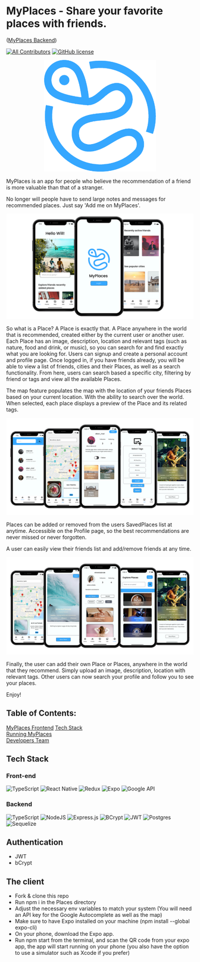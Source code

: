 # MyPlaces - Share your favorite places with friends.
([MyPlaces Backend](https://github.com/alban44980/places-server))

[![All Contributors](https://img.shields.io/badge/all_contributors-4-yellow.svg?style=flat-square)](#contributors-)
[![GitHub license](https://img.shields.io/github/license/alban44980/places-client)](https://github.com/alban44980/places-server/blob/develop/LICENSE)

<p align="center">
 <img src="./readmeFiles/myplaceslogo1.png" alt="myplaces logo" width="300px;" >
</p>

MyPlaces is an app for people who believe the recommendation of a friend is more valuable than that of a stranger.

No longer will people have to send large notes and messages for recommended places. Just say 'Add me on MyPlaces'. 

<p align="center">
 <img src="./readmeFiles/myplaces1.png" >
</p>

So what is a Place? A Place is exactly that. A Place anywhere in the world that is recommended, created either by the current user or another user. Each Place has an image, description, location and relevant tags (such as nature, food and drink, or music), so you can search for and find exactly what you are looking for. Users can signup and create a personal account and profile page. Once logged in, if you have friends already, you will be able to view a list of friends, cities and their Places, as well as a search functionality. From here, users can search based a specific city, filtering by friend or tags and view all the available Places.

The map feature populates the map with the location of your friends Places based on your current location. With the ability to search over the world. When selected, each place displays a preview of the Place and its related tags.

<p align="center">
 <img src="./readmeFiles/myplaces2.png" >
</p>

Places can be added or removed from the users SavedPlaces list at anytime. Accessible on the Profile page, so the best recommendations are never missed or never forgotten. 

A user can easily view their friends list and add/remove friends at any time.

<p align="center">
 <img src="./readmeFiles/myplaces3.png" >
</p>

Finally, the user can add their own Place or Places, anywhere in the world that they recommend. Simply upload an image, description, location with relevant tags. Other users can now search your profile and follow you to see your places.

Enjoy!


## Table of Contents:

[MyPlaces Frontend](https://github.com/alban44980/places-client)
[Tech Stack](#tech-stack)  
[Running MyPlaces](#running-myplaces)  
[Developers Team](#developers-team)  


## Tech Stack
### Front-end

![TypeScript](https://img.shields.io/badge/typescript-%23007ACC.svg?style=for-the-badge&logo=typescript&logoColor=white)
![React Native](https://img.shields.io/badge/react_native-%2320232a.svg?style=for-the-badge&logo=react&logoColor=%2361DAFB)
![Redux](https://img.shields.io/badge/redux-%23593d88.svg?style=for-the-badge&logo=redux&logoColor=white)
![Expo](https://img.shields.io/badge/expo-1C1E24?style=for-the-badge&logo=expo&logoColor=#D04A37)
![Google API](https://img.shields.io/badge/Google_API-%234285F4.svg?style=for-the-badge&logo=google-api&logoColor=white)

### Backend

![TypeScript](https://img.shields.io/badge/typescript-%23007ACC.svg?style=for-the-badge&logo=typescript&logoColor=white)
![NodeJS](https://img.shields.io/badge/node.js-6DA55F?style=for-the-badge&logo=node.js&logoColor=white)
![Express.js](https://img.shields.io/badge/express.js-%23404d59.svg?style=for-the-badge&logo=express&logoColor=%2361DAFB)
![BCrypt](https://img.shields.io/badge/BCrypt-%23B92B27.svg?style=for-the-badge&logo=BCrypt&logoColor=white)
![JWT](https://img.shields.io/badge/JWT-black?style=for-the-badge&logo=JSON%20web%20tokens)
![Postgres](https://img.shields.io/badge/postgres-%23316192.svg?style=for-the-badge&logo=postgresql&logoColor=white)
![Sequelize](https://img.shields.io/badge/Sequelize-%234285F4.svg?style=for-the-badge&logo=Sequelize&logoColor=white)

## Authentication

<ul>
  <li>JWT</li>
  <li>bCrypt</li>
</ul>


## The client

- Fork & clone this repo
- Run npm i in the Places directory
- Adjust the necessary env variables to match your system (You will need an API key for the Google Autocomplete as well as the map)
- Make sure to have Expo installed on your machine (npm install --global expo-cli)
- On your phone, download the Expo app.
- Run npm start from the terminal, and scan the QR code from your expo app, the app will start running on your phone (you also have the option to use a simulator such as Xcode if you prefer)
